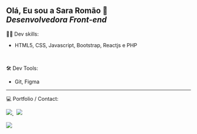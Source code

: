 

<!--
**Sara01romao/Sara01romao** is a ✨ _special_ ✨ repository because its `README.md` (this file) appears on your GitHub profile.-->



## Olá, Eu sou a Sara Romão :wave: <br> <em>  Desenvolvedora Front-end</em>
  
<!--  <img src="https://user-images.githubusercontent.com/46323667/167326590-70c1ede5-df9c-4197-a048-cb89effd6e01.png" min-width="300px" max-width="300px" width="400px" align="right" alt="Ilustração notebook"> -->
  
<div>
 
  
:woman_technologist: Dev skills: <br>
  - HTML5, CSS, Javascript, Bootstrap, Reactjs e PHP
 
  <br>


:hammer_and_wrench: Dev Tools: <br>
  - Git, Figma
 <hr>
  
  💻  Portfolio / Contact: <br>
  <div style="margin-top: 10px">
    <a href="https://sara01romao.github.io/portfolio/"  target="_blank">
      <img src="https://img.shields.io/badge/Portfolio-%23000000.svg?style=for-the-badge&logo=firefox&logoColor=#FF7139" />
    </a>
    &nbsp;  
    <a href="https://www.linkedin.com/in/sara-rom%C3%A3o-abbb8917b/"  target="_blank">
      <img src="https://img.shields.io/badge/LinkedIn-0077B5?style=for-the-badge&logo=linkedin&logoColor=white" />
    </a>
     </div>
 </div>
 
<br>

<img src="https://badges.krynn.dev/email?address=sara-romao.live.com">





